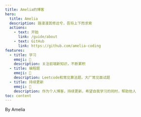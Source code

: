 ```yaml
---
title: Amelia的博客
hero:
  title: Amelia
  description: 路漫漫其修远兮，吾将上下而求索
  actions:
    - text: 开始
      link: /guide/about
    - text: GitHub
      link: https://github.com/amelia-coding
features:
  - title: 学习
    emoji: 💎
    description: 关注前端新知识，不断累积
  - title: 编程题
    emoji: 🌈
    description: Leetcode和常见算法题，大厂常见面试题
  - title: 持续更新
    emoji: 🚀
    description: 作为个人博客，持续更新，希望自我学习的同时，帮助他人
toc: content
---
```


By Amelia
